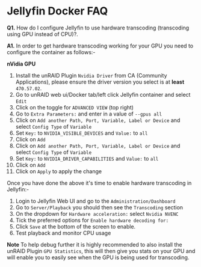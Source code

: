 # **Jellyfin Docker FAQ**

**Q1.** How do I configure Jellyfin to use hardware transcoding (transcoding using GPU instead of CPU)?.

**A1.** In order to get hardware transcoding working for your GPU you need to configure the container as follows:-

**nVidia GPU**

1. Install the unRAID Plugin `Nvidia Driver` from CA (Community Applications), please ensure the driver version you select is at **least** `470.57.02`.
2. Go to unRAID web ui/Docker tab/left click Jellyfin container and select `Edit`
3. Click on the toggle for `ADVANCED VIEW` (top right)
4. Go to `Extra Parameters:` and enter in a value of `--gpus all`
5. Click on `Add another Path, Port, Variable, Label or Device` and select `Config Type` of `Variable`
6. Set `Key:` to `NVIDIA_VISIBLE_DEVICES` and `Value:` to `all`
7. Click on `Add`
8. Click on `Add another Path, Port, Variable, Label or Device` and select `Config Type` of `Variable`
9. Set `Key:` to `NVIDIA_DRIVER_CAPABILITIES` and `Value:` to `all`
10. Click on `Add`
11. Click on `Apply` to apply the change

Once you have done the above it's time to enable hardware transcoding in Jellyfin:-

1. Login to Jellyfin Web UI and go to the `Administration/Dashboard`
2. Go to `Server/Playback` you should then see the `Transcoding` section
3. On the dropdown for `Hardware acceleration:` select `Nvidia NVENC`
4. Tick the preferred options for `Enable hardware decoding for:`
5. Click `Save` at the bottom of the screen to enable.
6. Test playback and monitor CPU usage

**Note** To help debug further it is highly recommended to also install the unRAID Plugin `GPU Statistics`, this will then give you stats on your GPU and will enable you to easily see when the GPU is being used for transcoding.